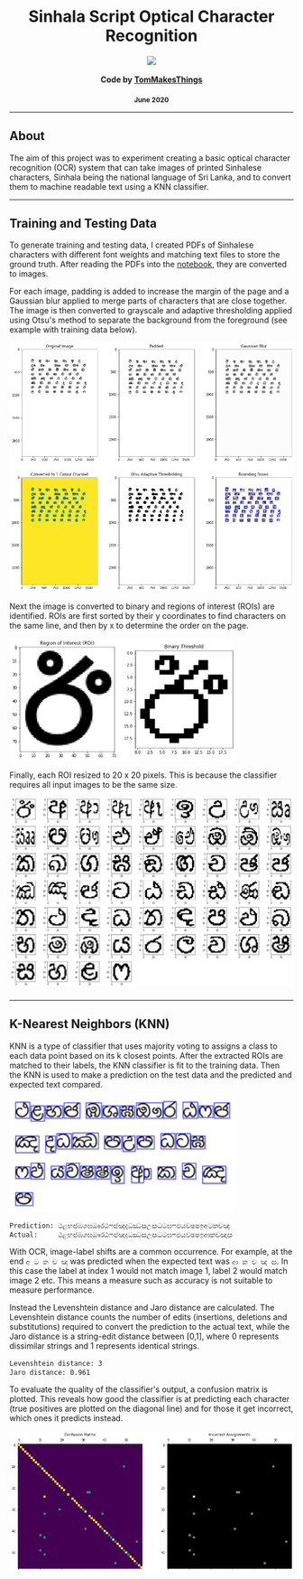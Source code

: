 <div align="center">
  <h1>Sinhala Script Optical Character Recognition</h1>
  <img src="https://images.weserv.nl/?url=avatars.githubusercontent.com/u/61354833?v=4&h=100&w=100&fit=cover&mask=circle&maxage=7d">
  <p><b>Code by <a href="https://github.com/TomMakesThings">TomMakesThings</a></b></p>
  <p><b><sub>June 2020</sub></b></p>
</div>

---

## About
The aim of this project was to experiment creating a basic optical character recognition (OCR) system that can take images of printed Sinhalese characters, Sinhala being the national language of Sri Lanka, and to convert them to machine readable text using a KNN classifier.

---

## Training and Testing Data
To generate training and testing data, I created PDFs of Sinhalese characters with different font weights and matching text files to store the ground truth. After reading the PDFs into the [notebook](https://github.com/TomMakesThings/Sinhala-Optical-Character-Recognition/blob/main/SinhalaOCR.ipynb), they are converted to images.

For each image, padding is added to increase the margin of the page and a Gaussian blur applied to merge parts of characters that are close together. The image is then converted to grayscale and adaptive thresholding applied using Otsu's method to separate the background from the foreground (see example with training data below).

<a href="https://github.com/TomMakesThings/Sinhala-Optical-Character-Recognition/blob/main/SinhalaOCR.ipynb"><img src="https://github.com/TomMakesThings/Sinhala-Optical-Character-Recognition/blob/main/Images/Training-Image-Extraction.png" width=780></a>

Next the image is converted to binary and regions of interest (ROIs) are identified. ROIs are first sorted by their y coordinates to find characters on the same line, and then by x to determine the order on the page.

<a href="https://github.com/TomMakesThings/Sinhala-Optical-Character-Recognition/blob/main/SinhalaOCR.ipynb"><img src="https://github.com/TomMakesThings/Sinhala-Optical-Character-Recognition/blob/main/Images/Training-ROI-Threshold.png" width=400></a>

Finally, each ROI resized to 20 x 20 pixels. This is because the classifier requires all input images to be the same size.

<a href="https://github.com/TomMakesThings/Sinhala-Optical-Character-Recognition/blob/main/SinhalaOCR.ipynb"><img src="https://github.com/TomMakesThings/Sinhala-Optical-Character-Recognition/blob/main/Images/Training-ROIs.png"></a>

####

---

## K-Nearest Neighbors (KNN)
KNN is a type of classifier that uses majority voting to assigns a class to each data point based on its k closest points. After the extracted ROIs are matched to their labels, the KNN classifier is fit to the training data. Then the KNN is used to make a prediction on the test data and the predicted and expected text compared.

<a href="https://github.com/TomMakesThings/Sinhala-Optical-Character-Recognition/blob/main/SinhalaOCR.ipynb"><img src="https://github.com/TomMakesThings/Sinhala-Optical-Character-Recognition/blob/main/Images/Testing-Boxes.png" width=400></a>

```
Prediction: ථළභඦඹශඝඖරඨෆඦඤදධඣඏඋඏධටඝෆඵයවෂෂඉඅටකචඤ
Actual:     ථළභඦඹශඝඖරඨෆඦඤදධඣඏඋඏධටඝෆඵයවෂෂඉආකචඤඏ
```

With OCR, image-label shifts are a common occurrence. For example, at the end `අ ට ක ච ඤ` was predicted when the expected text was `ආ ක ච ඤ ඏ`. In this case the label at index 1 would not match image 1, label 2 would match image 2 etc. This means a measure such as accuracy is not suitable to measure performance.

Instead the Levenshtein distance and Jaro distance are calculated. The Levenshtein distance counts the number of edits (insertions, deletions and substitutions) required to convert the prediction to the actual text, while the Jaro distance is a string-edit distance between [0,1], where 0 represents dissimilar strings and 1 represents identical strings.

```
Levenshtein distance: 3
Jaro distance: 0.961
```

To evaluate the quality of the classifier's output, a confusion matrix is plotted. This reveals how good the classifier is at predicting each character (true positives are plotted on the diagonal line) and for those it get incorrect, which ones it predicts instead.

<a href="https://github.com/TomMakesThings/Sinhala-Optical-Character-Recognition/blob/main/SinhalaOCR.ipynb"><img src="https://github.com/TomMakesThings/Sinhala-Optical-Character-Recognition/blob/main/Images/Confusion-Matrix.png" width=800></a>
